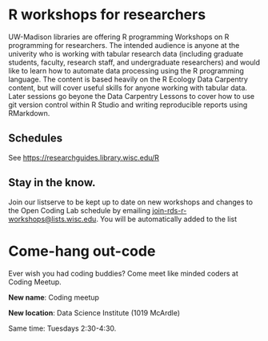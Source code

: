 
# R workshops for researchers
UW-Madison libraries are offering R programming Workshops on R programming for researchers. The intended audience is anyone at the univerity who is working with tabular research data (including graduate students, faculty, research staff, and undergraduate researchers) and would like to learn how to automate data processing using the R programming language. The content is based heavily on the R Ecology Data Carpentry content, but will cover useful skills for anyone working with tabular data. Later sessions go beyone the Data Carpentry Lessons to cover how to use git version control within R Studio and writing reproducible reports using RMarkdown.

## Schedules

See https://researchguides.library.wisc.edu/R

## Stay in the know. 
Join our listserve to be kept up to date on new workshops and changes to the Open Coding Lab schedule by emailing join-rds-r-workshops@lists.wisc.edu. You will be automatically added to the list

# Come-hang out-code

Ever wish you had coding buddies? Come meet like minded coders at Coding Meetup.

**New name**: Coding meetup

**New location**: Data Science Institute (1019 McArdle) 

Same time: Tuesdays 2:30-4:30. 



